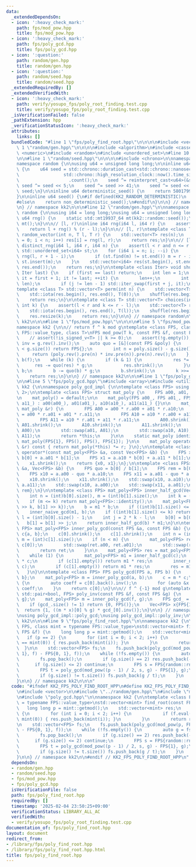 ```yaml
---
data:
  _extendedDependsOn:
  - icon: ':heavy_check_mark:'
    path: fps/mod_pow.hpp
    title: fps/mod_pow.hpp
  - icon: ':heavy_check_mark:'
    path: fps/poly_gcd.hpp
    title: fps/poly_gcd.hpp
  - icon: ':question:'
    path: random/gen.hpp
    title: random/gen.hpp
  - icon: ':question:'
    path: random/seed.hpp
    title: random/seed.hpp
  _extendedRequiredBy: []
  _extendedVerifiedWith:
  - icon: ':heavy_check_mark:'
    path: verify/yosupo_fps/poly_root_finding.test.cpp
    title: verify/yosupo_fps/poly_root_finding.test.cpp
  _isVerificationFailed: false
  _pathExtension: hpp
  _verificationStatusIcon: ':heavy_check_mark:'
  attributes:
    links: []
  bundledCode: "#line 1 \"fps/poly_find_root.hpp\"\n\n\n\n#include <vector>\n\n#line\
    \ 1 \"random/gen.hpp\"\n\n\n\n#include <algorithm>\n#include <cassert>\n#include\
    \ <numeric>\n#include <random>\n#include <unordered_set>\n#line 10 \"random/gen.hpp\"\
    \n\n#line 1 \"random/seed.hpp\"\n\n\n\n#include <chrono>\n\nnamespace kk2 {\n\n\
    namespace random {\n\nusing u64 = unsigned long long;\n\ninline u64 non_deterministic_seed()\
    \ {\n    u64 seed = std::chrono::duration_cast<std::chrono::nanoseconds>(\n  \
    \                 std::chrono::high_resolution_clock::now().time_since_epoch())\n\
    \                   .count();\n    seed ^= reinterpret_cast<u64>(&seed);\n   \
    \ seed ^= seed << 5;\n    seed ^= seed >> 41;\n    seed ^= seed << 20;\n    return\
    \ seed;\n}\n\ninline u64 deterministic_seed() {\n    return 5801799128519729247ull;\n\
    }\n\ninline u64 seed() {\n#if defined(KK2_RANDOM_DETERMINISTIC)\n    return deterministic_seed();\n\
    #else\n    return non_deterministic_seed();\n#endif\n}\n\n} // namespace random\n\
    \n} // namespace kk2\n\n\n#line 12 \"random/gen.hpp\"\n\nnamespace kk2 {\n\nnamespace\
    \ random {\n\nusing i64 = long long;\nusing u64 = unsigned long long;\n\ninline\
    \ u64 rng() {\n    static std::mt19937_64 mt(kk2::random::seed());\n    return\
    \ mt();\n}\n\n// [l, r)\ninline i64 rng(i64 l, i64 r) {\n    assert(l < r);\n\
    \    return l + rng() % (r - l);\n}\n\n// [l, r)\ntemplate <class T> std::vector<T>\
    \ random_vector(int n, T l, T r) {\n    std::vector<T> res(n);\n    for (int i\
    \ = 0; i < n; i++) res[i] = rng(l, r);\n    return res;\n}\n\n// [l, r)\nstd::vector<i64>\
    \ distinct_rng(i64 l, i64 r, i64 n) {\n    assert(l < r and n <= r - l);\n   \
    \ std::unordered_set<i64> st;\n    for (i64 i = n; i; --i) {\n        i64 m =\
    \ rng(l, r + 1 - i);\n        if (st.find(m) != st.end()) m = r - i;\n       \
    \ st.insert(m);\n    }\n    std::vector<i64> res(st.begin(), st.end());\n    std::sort(res.begin(),\
    \ res.end());\n    return res;\n}\n\ntemplate <class Iter> void shuffle(Iter first,\
    \ Iter last) {\n    if (first == last) return;\n    int len = 1;\n    for (auto\
    \ it = first + 1; it != last; ++it) {\n        len++;\n        int j = rng(0,\
    \ len);\n        if (j != len - 1) std::iter_swap(first + j, it);\n    }\n}\n\n\
    template <class T> std::vector<T> perm(int n) {\n    std::vector<T> res(n);\n\
    \    std::iota(res.begin(), res.end(), T(0));\n    shuffle(res.begin(), res.end());\n\
    \    return res;\n}\n\ntemplate <class T> std::vector<T> choices(int l, int r,\
    \ int k) {\n    assert(l < r and k <= r - l);\n    std::vector<T> res(r - l);\n\
    \    std::iota(res.begin(), res.end(), T(l));\n    shuffle(res.begin(), res.end());\n\
    \    res.resize(k);\n    return res;\n}\n\n} // namespace random\n\n} // namespace\
    \ kk2\n\n\n#line 1 \"fps/mod_pow.hpp\"\n\n\n\n#line 5 \"fps/mod_pow.hpp\"\n\n\
    namespace kk2 {\n\n// return f ^ k mod g\ntemplate <class FPS, class mint = typename\
    \ FPS::value_type, class T>\nFPS mod_pow(T k, const FPS &f, const FPS &g) {\n\
    \    // assert(!is_signed_v<T> || k >= 0);\n    assert(!g.empty());\n\n    auto\
    \ inv = g.rev().inv();\n    auto quo = [&](const FPS &poly) {\n        if (poly.size()\
    \ < g.size()) return FPS{};\n        int n = poly.size() - g.size() + 1;\n   \
    \     return (poly.rev().pre(n) * inv.pre(n)).pre(n).rev();\n    };\n    FPS res{1},\
    \ b(f);\n    while (k) {\n        if (k & 1) {\n            res *= b;\n      \
    \      res -= quo(res) * g;\n            res.shrink();\n        }\n        b *=\
    \ b;\n        b -= quo(b) * g;\n        b.shrink();\n        k >>= 1;\n    }\n\
    \    return res;\n}\n\n} // namespace kk2\n\n\n#line 1 \"fps/poly_gcd.hpp\"\n\n\
    \n\n#line 5 \"fps/poly_gcd.hpp\"\n#include <array>\n#include <utility>\n\nnamespace\
    \ kk2 {\n\nnamespace poly_gcd_impl {\n\ntemplate <class FPS> using Vec = std::array<FPS,\
    \ 2>;\n\ntemplate <class FPS> struct mat_poly {\n    FPS a00, a01, a10, a11;\n\
    \n    mat_poly() = default;\n\n    mat_poly(FPS a00_, FPS a01_, FPS a10_, FPS\
    \ a11_) : a00(a00_), a01(a01_), a10(a10_), a11(a11_) {}\n\n    mat_poly &operator*=(const\
    \ mat_poly &r) {\n        FPS A00 = a00 * r.a00 + a01 * r.a10;\n        FPS A01\
    \ = a00 * r.a01 + a01 * r.a11;\n        FPS A10 = a10 * r.a00 + a11 * r.a10;\n\
    \        FPS A11 = a10 * r.a01 + a11 * r.a11;\n        A00.shrink();\n       \
    \ A01.shrink();\n        A10.shrink();\n        A11.shrink();\n        std::swap(a00,\
    \ A00);\n        std::swap(a01, A01);\n        std::swap(a10, A10);\n        std::swap(a11,\
    \ A11);\n        return *this;\n    }\n\n    static mat_poly identity() { return\
    \ mat_poly(FPS{1}, FPS(), FPS(), FPS{1}); }\n\n    mat_poly operator*(const mat_poly\
    \ &r) const { return mat_poly(*this) *= r; }\n};\n\ntemplate <class FPS> Vec<FPS>\
    \ operator*(const mat_poly<FPS> &a, const Vec<FPS> &b) {\n    FPS x0 = a.a00 *\
    \ b[0] + a.a01 * b[1];\n    FPS x1 = a.a10 * b[0] + a.a11 * b[1];\n    x0.shrink();\n\
    \    x1.shrink();\n    return {x0, x1};\n};\n\ntemplate <class FPS> void inner_naive_gcd(mat_poly<FPS>\
    \ &a, Vec<FPS> &b) {\n    FPS quo = b[0] / b[1];\n    FPS rem = b[0] - quo * b[1];\n\
    \    FPS x10 = a.a00 - quo * a.a10;\n    FPS x11 = a.a01 - quo * a.a11;\n    rem.shrink();\n\
    \    x10.shrink();\n    x11.shrink();\n    std::swap(x10, a.a10);\n    std::swap(x11,\
    \ a.a11);\n    std::swap(x10, a.a00);\n    std::swap(x11, a.a01);\n    b = {b[1],\
    \ rem};\n}\n\ntemplate <class FPS> mat_poly<FPS> inner_half_gcd(Vec<FPS> b) {\n\
    \    int n = (int)b[0].size(), m = (int)b[1].size();\n    int k = (n + 1) >> 1;\n\
    \    if (m <= k) return mat_poly<FPS>::identity();\n    mat_poly<FPS> m1 = inner_half_gcd(Vec<FPS>{b[0]\
    \ >> k, b[1] >> k});\n    b = m1 * b;\n    if ((int)b[1].size() <= k) return m1;\n\
    \    inner_naive_gcd(m1, b);\n    if ((int)b[1].size() <= k) return m1;\n    int\
    \ l = (int)b[0].size() - 1;\n    int j = 2 * k - l;\n    b[0] = b[0] >> j;\n \
    \   b[1] = b[1] >> j;\n    return inner_half_gcd(b) * m1;\n}\n\ntemplate <class\
    \ FPS> mat_poly<FPS> inner_poly_gcd(const FPS &a, const FPS &b) {\n    Vec<FPS>\
    \ c{a, b};\n    c[0].shrink();\n    c[1].shrink();\n    int n = (int)c[0].size(),\
    \ m = (int)c[1].size();\n    if (n < m) {\n        mat_poly<FPS> ret = inner_poly_gcd(c[1],\
    \ c[0]);\n        std::swap(ret.a00, ret.a01);\n        std::swap(ret.a10, ret.a11);\n\
    \        return ret;\n    }\n\n    mat_poly<FPS> res = mat_poly<FPS>::identity();\n\
    \    while (1) {\n        mat_poly<FPS> m1 = inner_half_gcd(c);\n        c = m1\
    \ * c;\n        if (c[1].empty()) return m1 * res;\n        inner_naive_gcd(m1,\
    \ c);\n        if (c[1].empty()) return m1 * res;\n        res = m1 * res;\n \
    \   }\n}\n\ntemplate <class FPS> FPS poly_gcd(FPS a, FPS b) {\n    Vec<FPS> c{a,\
    \ b};\n    mat_poly<FPS> m = inner_poly_gcd(a, b);\n    c = m * c;\n    if (!c[0].empty())\
    \ {\n        auto coeff = c[0].back().inv();\n        for (auto &x : c[0]) x *=\
    \ coeff;\n    }\n    return c[0];\n}\n\n// f ^ {-1} mod g\ntemplate <class FPS>\
    \ std::pair<bool, FPS> poly_inv(const FPS &f, const FPS &g) {\n    Vec<FPS> c{f,\
    \ g};\n    mat_poly<FPS> m = inner_poly_gcd(f, g);\n    FPS gcd_ = (m * c)[0];\n\
    \    if (gcd_.size() != 1) return {0, FPS()};\n    Vec<FPS> x{FPS{1}, g};\n  \
    \  return {1, ((m * x)[0] % g) * gcd_[0].inv()};\n}\n\n} // namespace poly_gcd_impl\n\
    \nusing poly_gcd_impl::poly_gcd;\nusing poly_gcd_impl::poly_inv;\n\n} // namespace\
    \ kk2\n\n\n#line 9 \"fps/poly_find_root.hpp\"\n\nnamespace kk2 {\n\ntemplate <class\
    \ FPS, class mint = typename FPS::value_type>\nstd::vector<mint> find_root(const\
    \ FPS &f) {\n    long long p = mint::getmod();\n    std::vector<mint> res;\n \
    \   if (p == 2) {\n        for (int i = 0; i < 2; i++) {\n            if (f.eval(mint(i))\
    \ == mint(0)) { res.push_back(mint(i)); }\n        }\n        return res;\n  \
    \  }\n\n    std::vector<FPS> fs;\n    fs.push_back(poly_gcd(mod_pow(p, FPS{0,\
    \ 1}, f) - FPS{0, 1}, f));\n    while (!fs.empty()) {\n        auto g = fs.back();\n\
    \        fs.pop_back();\n        if (g.size() == 2) res.push_back(-g[0]);\n  \
    \      if (g.size() <= 2) continue;\n        FPS s = FPS{random::rng(0, p), 1};\n\
    \        FPS t = poly_gcd(mod_pow((p - 1) / 2, s, g) - FPS{1}, g);\n        fs.push_back(t);\n\
    \        if (g.size() != t.size()) fs.push_back(g / t);\n    }\n    return res;\n\
    }\n\n} // namespace kk2\n\n\n"
  code: "#ifndef KK2_FPS_POLY_FIND_ROOT_HPP\n#define KK2_FPS_POLY_FIND_ROOT_HPP 1\n\
    \n#include <vector>\n\n#include \"../random/gen.hpp\"\n#include \"mod_pow.hpp\"\
    \n#include \"poly_gcd.hpp\"\n\nnamespace kk2 {\n\ntemplate <class FPS, class mint\
    \ = typename FPS::value_type>\nstd::vector<mint> find_root(const FPS &f) {\n \
    \   long long p = mint::getmod();\n    std::vector<mint> res;\n    if (p == 2)\
    \ {\n        for (int i = 0; i < 2; i++) {\n            if (f.eval(mint(i)) ==\
    \ mint(0)) { res.push_back(mint(i)); }\n        }\n        return res;\n    }\n\
    \n    std::vector<FPS> fs;\n    fs.push_back(poly_gcd(mod_pow(p, FPS{0, 1}, f)\
    \ - FPS{0, 1}, f));\n    while (!fs.empty()) {\n        auto g = fs.back();\n\
    \        fs.pop_back();\n        if (g.size() == 2) res.push_back(-g[0]);\n  \
    \      if (g.size() <= 2) continue;\n        FPS s = FPS{random::rng(0, p), 1};\n\
    \        FPS t = poly_gcd(mod_pow((p - 1) / 2, s, g) - FPS{1}, g);\n        fs.push_back(t);\n\
    \        if (g.size() != t.size()) fs.push_back(g / t);\n    }\n    return res;\n\
    }\n\n} // namespace kk2\n\n#endif // KK2_FPS_POLY_FIND_ROOT_HPP\n"
  dependsOn:
  - random/gen.hpp
  - random/seed.hpp
  - fps/mod_pow.hpp
  - fps/poly_gcd.hpp
  isVerificationFile: false
  path: fps/poly_find_root.hpp
  requiredBy: []
  timestamp: '2025-02-04 23:50:25+09:00'
  verificationStatus: LIBRARY_ALL_AC
  verifiedWith:
  - verify/yosupo_fps/poly_root_finding.test.cpp
documentation_of: fps/poly_find_root.hpp
layout: document
redirect_from:
- /library/fps/poly_find_root.hpp
- /library/fps/poly_find_root.hpp.html
title: fps/poly_find_root.hpp
---
```

